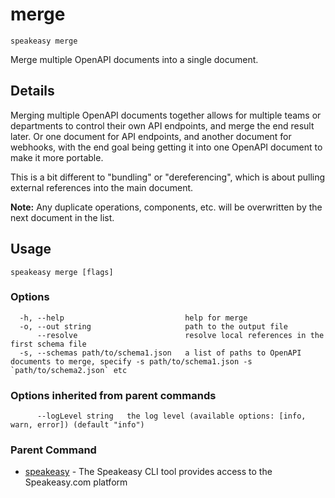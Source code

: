# merge
`speakeasy merge`  

Merge multiple OpenAPI documents into a single document.

## Details

Merging multiple OpenAPI documents together allows for multiple teams or departments to control their own API endpoints, and merge the end result later. Or one document for API endpoints, and another document for webhooks, with the end goal being getting it into one OpenAPI document to make it more portable. 

This is a bit different to "bundling" or "dereferencing", which is about pulling external references into the main document. 

**Note:** Any duplicate operations, components, etc. will be overwritten by the next document in the list.

## Usage

```
speakeasy merge [flags]
```

### Options

```
  -h, --help                           help for merge
  -o, --out string                     path to the output file
      --resolve                        resolve local references in the first schema file
  -s, --schemas path/to/schema1.json   a list of paths to OpenAPI documents to merge, specify -s path/to/schema1.json -s `path/to/schema2.json` etc
```

### Options inherited from parent commands

```
      --logLevel string   the log level (available options: [info, warn, error]) (default "info")
```

### Parent Command

* [speakeasy](/docs/speakeasy-reference/cli/getting-started)	 - The Speakeasy CLI tool provides access to the Speakeasy.com platform
